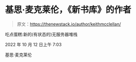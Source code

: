 # 基思·麦克莱伦，《新书库》的作者

> 原文：<https://thenewstack.io/author/keithmcclellan/>

吃点蛋糕:新的(有状态的)无服务器堆栈

2022 年 10 月 12 日上午 7:03

基思·麦克莱伦